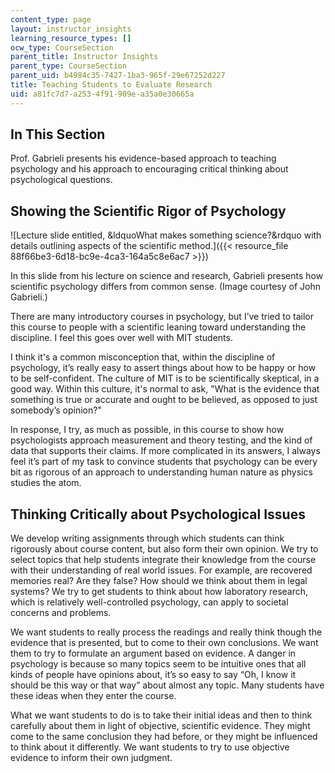 ```yaml
---
content_type: page
layout: instructor_insights
learning_resource_types: []
ocw_type: CourseSection
parent_title: Instructor Insights
parent_type: CourseSection
parent_uid: b4984c35-7427-1ba3-965f-29e67252d227
title: Teaching Students to Evaluate Research
uid: a81fc7d7-a253-4f91-909e-a35a0e30665a
---
```


In This Section
---------------

Prof. Gabrieli presents his evidence-based approach to teaching psychology and his approach to encouraging critical thinking about psychological questions.

Showing the Scientific Rigor of Psychology
------------------------------------------

![Lecture slide entitled, &ldquoWhat makes something science?&rdquo with details outlining aspects of the scientific method.]({{< resource_file 88f66be3-6d18-bc9e-4ca3-164a5c8e6ac7 >}})

In this slide from his lecture on science and research, Gabrieli presents how scientific psychology differs from common sense. (Image courtesy of John Gabrieli.)

There are many introductory courses in psychology, but I’ve tried to tailor this course to people with a scientific leaning toward understanding the discipline. I feel this goes over well with MIT students.

I think it's a common misconception that, within the discipline of psychology, it’s really easy to assert things about how to be happy or how to be self-confident. The culture of MIT is to be scientifically skeptical, in a good way. Within this culture, it's normal to ask, "What is the evidence that something is true or accurate and ought to be believed, as opposed to just somebody’s opinion?"

In response, I try, as much as possible, in this course to show how psychologists approach measurement and theory testing, and the kind of data that supports their claims. If more complicated in its answers, I always feel it’s part of my task to convince students that psychology can be every bit as rigorous of an approach to understanding human nature as physics studies the atom.

Thinking Critically about Psychological Issues
----------------------------------------------

We develop writing assignments through which students can think rigorously about course content, but also form their own opinion. We try to select topics that help students integrate their knowledge from the course with their understanding of real world issues. For example, are recovered memories real? Are they false? How should we think about them in legal systems? We try to get students to think about how laboratory research, which is relatively well-controlled psychology, can apply to societal concerns and problems.

We want students to really process the readings and really think though the evidence that is presented, but to come to their own conclusions. We want them to try to formulate an argument based on evidence. A danger in psychology is because so many topics seem to be intuitive ones that all kinds of people have opinions about, it’s so easy to say “Oh, I know it should be this way or that way” about almost any topic. Many students have these ideas when they enter the course.  

What we want students to do is to take their initial ideas and then to think carefully about them in light of objective, scientific evidence. They might come to the same conclusion they had before, or they might be influenced to think about it differently. We want students to try to use objective evidence to inform their own judgment.